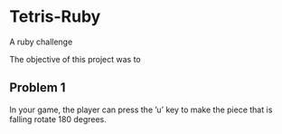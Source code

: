 # Tetris-Ruby
A ruby challenge

The objective of this project was to 

## Problem 1
In your game, the player can press the ’u’ key to make the piece that is falling rotate 180 degrees.